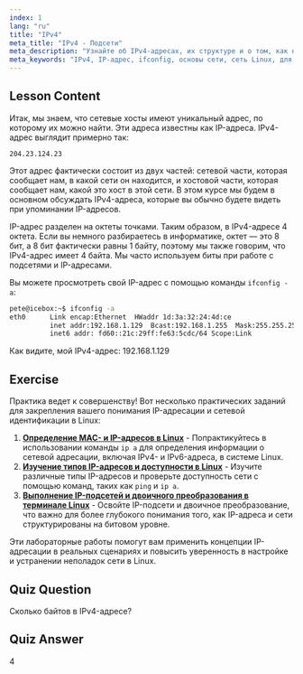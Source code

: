 ```yaml
---
index: 1
lang: "ru"
title: "IPv4"
meta_title: "IPv4 - Подсети"
meta_description: "Узнайте об IPv4-адресах, их структуре и о том, как найти свой IP с помощью ifconfig. Изучите основы сети для начинающих пользователей Linux."
meta_keywords: "IPv4, IP-адрес, ifconfig, основы сети, сеть Linux, для начинающих, учебник, руководство"
---
```


## Lesson Content

Итак, мы знаем, что сетевые хосты имеют уникальный адрес, по которому их можно найти. Эти адреса известны как IP-адреса. IPv4-адрес выглядит примерно так:

```
204.23.124.23
```

Этот адрес фактически состоит из двух частей: сетевой части, которая сообщает нам, в какой сети он находится, и хостовой части, которая сообщает нам, какой это хост в этой сети. В этом курсе мы будем в основном обсуждать IPv4-адреса, которые вы обычно будете видеть при упоминании IP-адресов.

IP-адрес разделен на октеты точками. Таким образом, в IPv4-адресе 4 октета. Если вы немного разбираетесь в информатике, октет — это 8 бит, а 8 бит фактически равны 1 байту, поэтому мы также говорим, что IPv4-адрес имеет 4 байта. Мы часто используем биты при работе с подсетями и IP-адресами.

Вы можете просмотреть свой IP-адрес с помощью команды `ifconfig -a`:

```bash
pete@icebox:~$ ifconfig -a
eth0      Link encap:Ethernet  HWaddr 1d:3a:32:24:4d:ce
          inet addr:192.168.1.129  Bcast:192.168.1.255  Mask:255.255.255.0
          inet6 addr: fd60::21c:29ff:fe63:5cdc/64 Scope:Link
```

Как видите, мой IPv4-адрес: 192.168.1.129

## Exercise

Практика ведет к совершенству! Вот несколько практических заданий для закрепления вашего понимания IP-адресации и сетевой идентификации в Linux:

1. **[Определение MAC- и IP-адресов в Linux](https://labex.io/ru/labs/linux-identify-mac-and-ip-addresses-in-linux-592731)** - Попрактикуйтесь в использовании команды `ip a` для определения информации о сетевой адресации, включая IPv4- и IPv6-адреса, в системе Linux.
2. **[Изучение типов IP-адресов и доступности в Linux](https://labex.io/ru/labs/linux-explore-ip-address-types-and-reachability-in-linux-592780)** - Изучите различные типы IP-адресов и проверьте доступность сети с помощью команд, таких как `ping` и `ip a`.
3. **[Выполнение IP-подсетей и двоичного преобразования в терминале Linux](https://labex.io/ru/labs/linux-perform-ip-subnetting-and-binary-conversion-in-the-linux-terminal-592782)** - Освойте IP-подсети и двоичное преобразование, что важно для более глубокого понимания того, как IP-адреса и сети структурированы на битовом уровне.

Эти лабораторные работы помогут вам применить концепции IP-адресации в реальных сценариях и повысить уверенность в настройке и устранении неполадок сети в Linux.

## Quiz Question

Сколько байтов в IPv4-адресе?

## Quiz Answer

4
